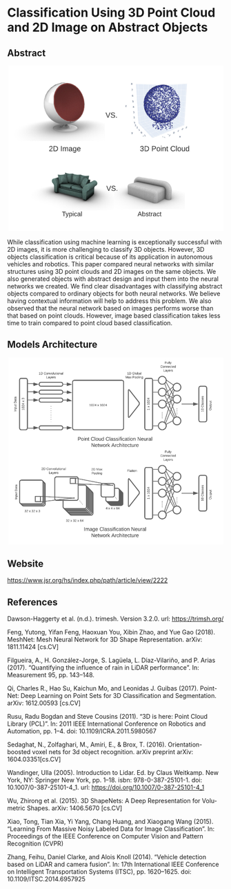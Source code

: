 # Classification Using 3D Point Cloud and 2D Image on Abstract Objects

## Abstract

<p align="center">
<img src='Screenshot 2024-01-11 165912.png' width='500'>
</p>

While classification using machine learning is exceptionally successful with 2D images, it is more challenging to classify 3D objects. However, 3D objects classification is critical because of its application in autonomous vehicles and robotics. This paper compared neural networks with similar structures using 3D point clouds and 2D images on the same objects. We also generated objects with abstract design and input them into the neural networks we created. We find clear disadvantages with classifying abstract objects compared to ordinary objects for both neural networks. We believe having contextual information will help to address this problem. We also observed that the neural network based on images performs worse than that based on point clouds. However, image based classification takes less time to train compared to point cloud based classification.

## Models Architecture

<p align="center">
<img src='Screenshot 2024-01-11 165930.png' width='500'>
</p>

## Website

https://www.jsr.org/hs/index.php/path/article/view/2222

## References

Dawson-Haggerty et al. (n.d.). trimesh. Version 3.2.0. url: https://trimsh.org/

Feng, Yutong, Yifan Feng, Haoxuan You, Xibin Zhao, and Yue Gao (2018). MeshNet: Mesh Neural Network for 3D Shape Representation. arXiv: 1811.11424 [cs.CV]

Filgueira, A., H. González-Jorge, S. Lagüela, L. Díaz-Vilariño, and P. Arias (2017). “Quantifying the influence of rain in LiDAR performance”. In: Measurement 95, pp. 143–148.

Qi, Charles R., Hao Su, Kaichun Mo, and Leonidas J. Guibas (2017). Point-Net: Deep Learning on Point Sets for 3D Classification and Segmentation. arXiv: 1612.00593 [cs.CV]

Rusu, Radu Bogdan and Steve Cousins (2011). “3D is here: Point Cloud Library (PCL)”. In: 2011 IEEE International Conference on Robotics and Automation, pp. 1–4. doi: 10.1109/ICRA.2011.5980567

Sedaghat, N., Zolfaghari, M., Amiri, E., & Brox, T. (2016). Orientation-boosted voxel nets for 3d object recognition. arXiv preprint arXiv: 1604.03351[cs.CV]

Wandinger, Ulla (2005). Introduction to Lidar. Ed. by Claus Weitkamp. New York, NY: Springer New York, pp. 1–18. isbn: 978-0-387-25101-1. doi: 10.1007/0-387-25101-4_1. url: https://doi.org/10.1007/0-387-25101-4_1

Wu, Zhirong et al. (2015). 3D ShapeNets: A Deep Representation for Volu-metric Shapes. arXiv: 1406.5670 [cs.CV]

Xiao, Tong, Tian Xia, Yi Yang, Chang Huang, and Xiaogang Wang (2015). “Learning From Massive Noisy Labeled Data for Image Classification”. In: Proceedings of the IEEE Conference on Computer Vision and Pattern Recognition (CVPR)

Zhang, Feihu, Daniel Clarke, and Alois Knoll (2014). “Vehicle detection based on LiDAR and camera fusion”. In: 17th International IEEE Conference on Intelligent Transportation Systems (ITSC), pp. 1620–1625. doi: 10.1109/ITSC.2014.6957925
